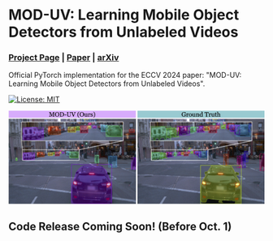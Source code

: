 # MOD-UV: Learning Mobile Object Detectors from Unlabeled Videos
### [Project Page](https://mod-uv.github.io) | [Paper](https://arxiv.org/pdf/2405.14841.pdf) | [arXiv](https://arxiv.org/abs/2405.14841)

Official PyTorch implementation for the ECCV 2024 paper: "MOD-UV: Learning Mobile Object Detectors from Unlabeled Videos".

<a href="#license"><img alt="License: MIT" src="https://img.shields.io/badge/license-MIT-blue.svg"/></a>  

![](assets/teaser.jpg)

## Code Release Coming Soon! (Before Oct. 1)
